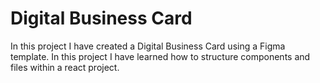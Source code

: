 # Digital Business Card

In this project I have created a Digital Business Card using a Figma template.
In this project I have learned how to structure components and files within a react project.
